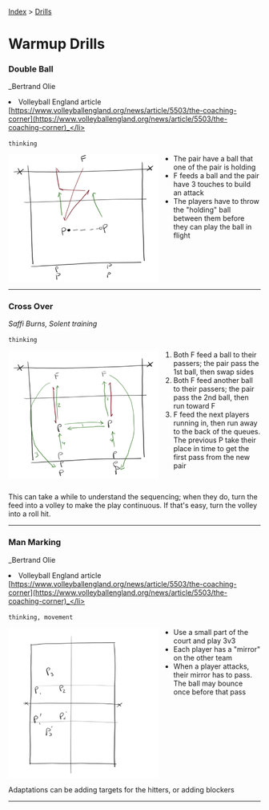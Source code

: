 [Index](../../README.md) > [Drills](./../Drills.md)

# Warmup Drills

### Double Ball
_Bertrand Olie   <li>Volleyball England article [https://www.volleyballengland.org/news/article/5503/the-coaching-corner](https://www.volleyballengland.org/news/article/5503/the-coaching-corner)_</li>

`thinking`

<img alt="Play one ball and keep the other one at hand" width="300" src="./images/Double-Ball.png" align="left" style="margin: 0px 30px 0px 0px;" />

<ul style="margin-left: 300px">
  <li>The pair have a ball that one of the pair is holding</li>
  <li>F feeds a ball and the pair have 3 touches to build an attack</li>
  <li>The players have to throw the "holding" ball between them before they can play the ball in flight</li>
</ul>

<br clear="left"/>

---

### Cross Over
_Saffi Burns, Solent training_

`thinking`

<img alt="Pass and Cross" width="300" src="./images/Cross-Over.png" align="left" style="margin: 0px 30px 0px 0px;" />

1. Both F feed a ball to their passers; the pair pass the 1st ball, then swap sides
2. Both F feed another ball to their passers; the pair pass the 2nd ball, then run toward F
3. F feed the next players running in, then run away to the back of the queues. The previous P take their place in time to get the first pass from the new pair

<br clear="left"/>

This can take a while to understand the sequencing; when they do, turn the feed into a volley to make the play continuous.  If that's easy, turn the volley into a roll hit.

---

### Man Marking
_Bertrand Olie   <li>Volleyball England article [https://www.volleyballengland.org/news/article/5503/the-coaching-corner](https://www.volleyballengland.org/news/article/5503/the-coaching-corner)_</li>

`thinking, movement`

<img alt="Match your partner" width="300" src="./images/Man-Marking.png" align="left" style="margin: 0px 30px 0px 0px;" />

<ul style="margin-left: 300px">
  <li>Use a small part of the court and play 3v3</li>
  <li>Each player has a "mirror" on the other team</li>
  <li>When a player attacks, their mirror has to pass.  The ball may bounce once before that pass</li>
</ul>

<br clear="left"/>

Adaptations can be adding targets for the hitters, or adding blockers

---
